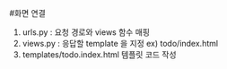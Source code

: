 #화면 연결
1. urls.py  : 요청 경로와 views 함수 매핑
2. views.py : 응답할 template 을 지정
    ex) todo/index.html
3. templates/todo.index.html
    템플릿 코드 작성